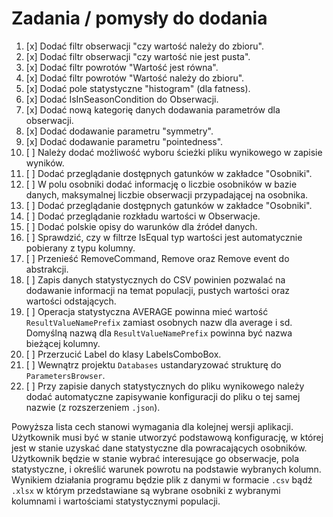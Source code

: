 # Zadania / pomysły do dodania

1. [x] Dodać filtr obserwacji "czy wartość należy do zbioru".
2. [x] Dodać filtr obserwacji "czy wartość nie jest pusta".
3. [x] Dodać filtr powrotów "Wartość jest równa".
4. [x] Dodać filtr powrotów "Wartość należy do zbioru".
5. [x] Dodać pole statystyczne "histogram" (dla fatness).
6. [x] Dodać IsInSeasonCondition do Obserwacji.
7. [x] Dodać nową kategorię danych dodawania parametrów dla obserwacji.
8. [x] Dodać dodawanie parametru "symmetry".
9. [x] Dodać dodawanie parametru "pointedness".
10. [ ] Należy dodać możliwość wyboru ścieżki pliku wynikowego w zapisie wyników. 
11. [ ] Dodać przeglądanie dostępnych gatunków w zakładce "Osobniki".
12. [ ] W polu osobniki dodać informację o liczbie osobników w bazie danych, maksymalnej liczbie obserwacji przypadającej na osobnika.
13. [ ] Dodać przeglądanie dostępnych gatunków w zakładce "Osobniki".
14. [ ] Dodać przeglądanie rozkładu wartości w Obserwacje.
15. [ ] Dodać polskie opisy do warunków dla źródeł danych.
16. [ ] Sprawdzić, czy w filtrze IsEqual typ wartości jest automatycznie pobierany z typu kolumny.
17. [ ] Przenieść RemoveCommand, Remove oraz Remove event do abstrakcji.
18. [ ] Zapis danych statystycznych do CSV powinien pozwalać na dodawanie informacji na temat populacji, pustych wartości oraz wartości odstających.
19. [ ] Operacja statystyczna AVERAGE powinna mieć wartość `ResultValueNamePrefix` zamiast osobnych nazw dla average i sd. Domyślną nazwą dla `ResultValueNamePrefix` powinna być nazwa bieżącej kolumny.
20. [ ] Przerzucić Label do klasy LabelsComboBox.
21. [ ] Wewnątrz projektu `Databases` ustandaryzować strukturę do `ParametersBrowser`.
22. [ ] Przy zapisie danych statystycznych do pliku wynikowego należy dodać automatyczne zapisywanie konfiguracji do pliku o tej samej nazwie (z rozszerzeniem `.json`).

Powyższa lista cech stanowi wymagania dla kolejnej wersji aplikacji. Użytkownik musi być w stanie utworzyć podstawową konfigurację, w której jest w stanie uzyskać dane statystyczne dla powracających osobników. Użytkownik będzie w stanie wybrać interesujące go obserwacje, pola statystyczne, i określić warunek powrotu na podstawie wybranych kolumn. Wynikiem działania programu będzie plik z danymi w formacie `.csv` bądź `.xlsx` w którym przedstawiane są wybrane osobniki z wybranymi kolumnami i wartościami statystycznymi populacji.